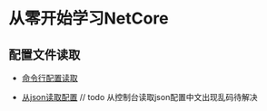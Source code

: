 # 从零开始学习NetCore

## 配置文件读取

- [命令行配置读取](https://github.com/coderdp/StartNetCore/blob/master/CommandLineSample/CommandLineSample/Program.cs)

- [从json读取配置](https://github.com/coderdp/StartNetCore/blob/master/CommandLineSample/JsonConfigSample/Program.cs) // todo 从控制台读取json配置中文出现乱码待解决

